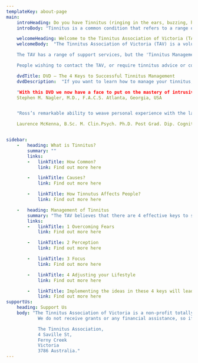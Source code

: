 ```yaml
---
templateKey: about-page
main:
    introHeading: Do you have Tinnitus (ringing in the ears, buzzing, head noises)?
    introBody: "Tinnitus is a common condition that refers to a range of sounds or 'head noises' such as ringing, hissing, buzzing or clicking. There is no cure for tinnitus, but with appropriate support the condition can be successfully managed so that it has little or no impact on a person's life."

    welcomeHeading: Welcome to the Tinnitus Association of Victoria (TAV)
    welcomeBody:  "The Tinnitus Association of Victoria (TAV) is a voluntary, non-profit organization that has been helping people with tinnitus for over 20 years.

    The TAV has a range of support services, but the 'Tinnitus Management Seminars' and the telephone counselling service are considered to be the two critical services that enable many people each year to learn to successfully manage their tinnitus.

    People wishing to contact the TAV, or require tinnitus advice or counselling, should contact the TAV by phone on: 0427 849 885, 0423 203 296, or 03 9755 2238"

    dvdTitle: DVD – The 4 Keys to Successful Tinnitus Management
    dvdDescription:  "If you want to learn how to manage your tinnitus, this DVD is essential viewing. Here is what experts in the field of tinnitus management have said about this DVD.

    "With this DVD we now have a face to put on the mastery of intrusive tinnitus, the calm, knowledgeable, and reassuring face of Ross McKeown. And not only do we have a face, we have a pathway to get from the misery to mastery – The 4 Keys."
    Stephen M. Nagler, M.D., F.A.C.S. Atlanta, Georgia, USA


    "Ross’s remarkable ability to weave personal experience with the latest scientific views is a real strength of the DVD. I will be delighted to recommend this DVD to my patients."

    Laurence McKenna, B.Sc. M. Clin.Psych. Ph.D. Post Grad. Dip. Cognitive Therapy Head of Clinical Psychology in Adult Audiology Royal Throat Nose and Ear Hospital, London"


sidebar:
    -   heading: What is Tinnitus?
        summary: ""
        links: 
        -   linkTitle: How Common?
            link: Find out more here

        -   linkTitle: Causes?
            link: Find out more here

        -   linkTitle: How Tinnutus Affects People?
            link: Find out more here

    -   heading: Management of Tinnitus
        summary: "The TAV believes that there are 4 effective keys to successful tinnitus management. These are:"
        links: 
        -   linkTitle: 1 Overcoming Fears
            link: Find out more here

        -   linkTitle: 2 Perception
            link: Find out more here

        -   linkTitle: 3 Focus
            link: Find out more here

        -   linkTitle: 4 Adjusting your Lifestyle
            link: Find out more here

        -   linkTitle: Implementing the ideas in these 4 keys will lead to Habituation
            link: Find out more here
supportUs:
    heading: Support Us
    body: "The Tinnitus Association of Victoria is a non-profit totally volunteer organisation.
            We do not receive grants or any financial assistance, so if you have found the information on this web site helpful or have been helped by one of our counsellors and want to help the Association financially, please donate via PayPal or send a cheque or postal note to:

            The Tinnitus Association,
            4 Saville St,
            Ferny Creek
            Victoria
            3786 Australia."
---
```

